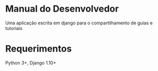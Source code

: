 # Manual do Desenvolvedor
Uma aplicação escrita em django para o compartilhamento de guias e tutoriais

# Requerimentos
Python 3+, Django 1.10+
